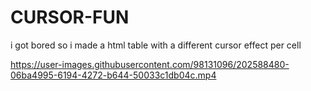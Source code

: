 # CURSOR-FUN
i got bored 
so i made a html table with a different cursor effect per cell


https://user-images.githubusercontent.com/98131096/202588480-06ba4995-6194-4272-b644-50033c1db04c.mp4


